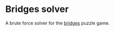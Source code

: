 # Bridges solver
A brute force solver for the [bridges](http://www.puzzle-bridges.com/) puzzle game.
